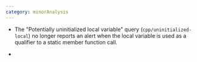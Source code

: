 ```yaml
---
category: minorAnalysis
---
```

* The "Potentially uninitialized local variable" query (`cpp/uninitialized-local`) no longer reports an alert when the local variable is used as a qualifier to a static member function call.
* ```